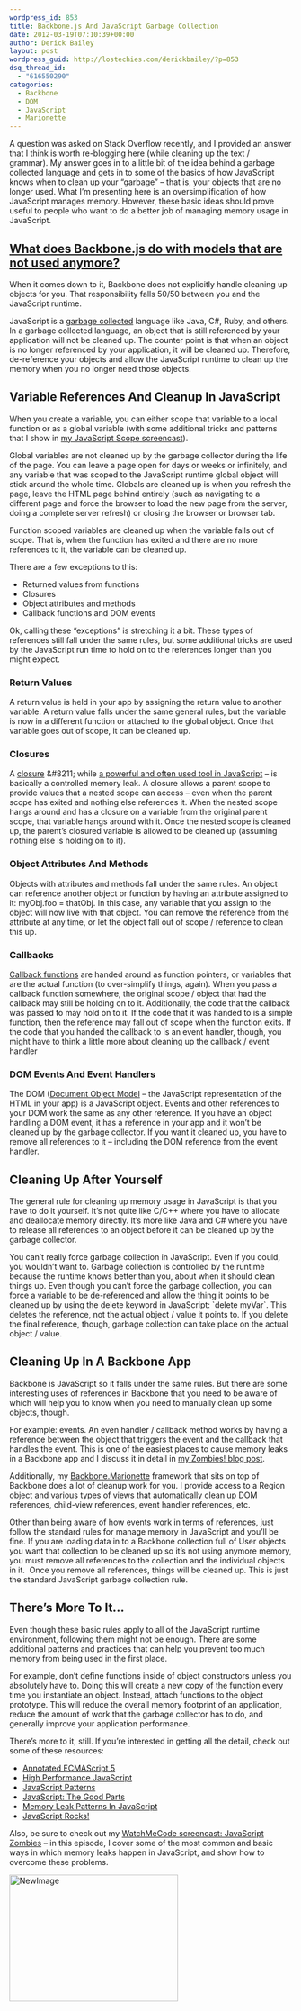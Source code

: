 ```yaml
---
wordpress_id: 853
title: Backbone.js And JavaScript Garbage Collection
date: 2012-03-19T07:10:39+00:00
author: Derick Bailey
layout: post
wordpress_guid: http://lostechies.com/derickbailey/?p=853
dsq_thread_id:
  - "616550290"
categories:
  - Backbone
  - DOM
  - JavaScript
  - Marionette
---
```

A question was asked on Stack Overflow recently, and I provided an answer that I think is worth re-blogging here (while cleaning up the text / grammar). My answer goes in to a little bit of the idea behind a garbage collected language and gets in to some of the basics of how JavaScript knows when to clean up your &#8220;garbage&#8221; &#8211; that is, your objects that are no longer used. What I&#8217;m presenting here is an oversimplification of how JavaScript manages memory. However, these basic ideas should prove useful to people who want to do a better job of managing memory usage in JavaScript.

## [What does Backbone.js do with models that are not used anymore?](http://stackoverflow.com/questions/9758346/what-does-backbone-js-do-with-models-that-are-not-used-anymore/9760641#9760641)

When it comes down to it, Backbone does not explicitly handle cleaning up objects for you. That responsibility falls 50/50 between you and the JavaScript runtime.

JavaScript is a [garbage collected](http://en.wikipedia.org/wiki/Garbage_collection_(computer_science)) language like Java, C#, Ruby, and others. In a garbage collected language, an object that is still referenced by your application will not be cleaned up. The counter point is that when an object is no longer referenced by your application, it will be cleaned up. Therefore, de-reference your objects and allow the JavaScript runtime to clean up the memory when you no longer need those objects.

## Variable References And Cleanup In JavaScript

When you create a variable, you can either scope that variable to a local function or as a global variable (with some additional tricks and patterns that I show in [my JavaScript Scope screencast](http://www.watchmecode.net/javascript-scope)).

Global variables are not cleaned up by the garbage collector during the life of the page. You can leave a page open for days or weeks or infinitely, and any variable that was scoped to the JavaScript runtime global object will stick around the whole time. Globals are cleaned up is when you refresh the page, leave the HTML page behind entirely (such as navigating to a different page and force the browser to load the new page from the server, doing a complete server refresh) or closing the browser or browser tab.

Function scoped variables are cleaned up when the variable falls out of scope. That is, when the function has exited and there are no more references to it, the variable can be cleaned up.

There are a few exceptions to this:

  * Returned values from functions
  * Closures
  * Object attributes and methods
  * Callback functions and DOM events

Ok, calling these &#8220;exceptions&#8221; is stretching it a bit. These types of references still fall under the same rules, but some additional tricks are used by the JavaScript run time to hold on to the references longer than you might expect.

### Return Values

A return value is held in your app by assigning the return value to another variable. A return value falls under the same general rules, but the variable is now in a different function or attached to the global object. Once that variable goes out of scope, it can be cleaned up.

### Closures

A [closure](http://en.wikipedia.org/wiki/Closure_(computer_science)) &#8211; while [a powerful and often used tool in JavaScript](http://devlicio.us/blogs/sergio_pereira/archive/2009/02/23/javascript-time-to-grok-closures.aspx) &#8211; is basically a controlled memory leak. A closure allows a parent scope to provide values that a nested scope can access &#8211; even when the parent scope has exited and nothing else references it. When the nested scope hangs around and has a closure on a variable from the original parent scope, that variable hangs around with it. Once the nested scope is cleaned up, the parent&#8217;s closured variable is allowed to be cleaned up (assuming nothing else is holding on to it).

### Object Attributes And Methods

Objects with attributes and methods fall under the same rules. An object can reference another object or function by having an attribute assigned to it: myObj.foo = thatObj. In this case, any variable that you assign to the object will now live with that object. You can remove the reference from the attribute at any time, or let the object fall out of scope / reference to clean this up.

### Callbacks

[Callback functions](http://en.wikipedia.org/wiki/Callback_(computer_programming)) are handed around as function pointers, or variables that are the actual function (to over-simplify things, again). When you pass a callback function somewhere, the original scope / object that had the callback may still be holding on to it. Additionally, the code that the callback was passed to may hold on to it. If the code that it was handed to is a simple function, then the reference may fall out of scope when the function exits. If the code that you handed the callback to is an event handler, though, you might have to think a little more about cleaning up the callback / event handler

### DOM Events And Event Handlers

The DOM ([Document Object Model](http://en.wikipedia.org/wiki/Document_Object_Model) &#8211; the JavaScript representation of the HTML in your app) is a JavaScript object. Events and other references to your DOM work the same as any other reference. If you have an object handling a DOM event, it has a reference in your app and it won&#8217;t be cleaned up by the garbage collector. If you want it cleaned up, you have to remove all references to it &#8211; including the DOM reference from the event handler.

## Cleaning Up After Yourself

The general rule for cleaning up memory usage in JavaScript is that you have to do it yourself. It&#8217;s not quite like C/C++ where you have to allocate and deallocate memory directly. It&#8217;s more like Java and C# where you have to release all references to an object before it can be cleaned up by the garbage collector.

You can&#8217;t really force garbage collection in JavaScript. Even if you could, you wouldn&#8217;t want to. Garbage collection is controlled by the runtime because the runtime knows better than you, about when it should clean things up. Even though you can&#8217;t force the garbage collection, you can force a variable to be de-referenced and allow the thing it points to be cleaned up by using the delete keyword in JavaScript: \`delete myVar\`. This deletes the reference, not the actual object / value it points to. If you delete the final reference, though, garbage collection can take place on the actual object / value.

## Cleaning Up In A Backbone App

Backbone is JavaScript so it falls under the same rules. But there are some interesting uses of references in Backbone that you need to be aware of which will help you to know when you need to manually clean up some objects, though.

For example: events. An even handler / callback method works by having a reference between the object that triggers the event and the callback that handles the event. This is one of the easiest places to cause memory leaks in a Backbone app and I discuss it in detail in [my Zombies! blog post](http://lostechies.com/derickbailey/2011/09/15/zombies-run-managing-page-transitions-in-backbone-apps/).

Additionally, my [Backbone.Marionette](https://github.com/derickbailey/backbone.marionette) framework that sits on top of Backbone does a lot of cleanup work for you. I provide access to a Region object and various types of views that automatically clean up DOM references, child-view references, event handler references, etc.

Other than being aware of how events work in terms of references, just follow the standard rules for manage memory in JavaScript and you&#8217;ll be fine. If you are loading data in to a Backbone collection full of User objects you want that collection to be cleaned up so it&#8217;s not using anymore memory, you must remove all references to the collection and the individual objects in it.  Once you remove all references, things will be cleaned up. This is just the standard JavaScript garbage collection rule.

## There&#8217;s More To It&#8230;

Even though these basic rules apply to all of the JavaScript runtime environment, following them might not be enough. There are some additional patterns and practices that can help you prevent too much memory from being used in the first place.

For example, don&#8217;t define functions inside of object constructors unless you absolutely have to. Doing this will create a new copy of the function every time you instantiate an object. Instead, attach functions to the object prototype. This will reduce the overall memory footprint of an application, reduce the amount of work that the garbage collector has to do, and generally improve your application performance.

There&#8217;s more to it, still. If you&#8217;re interested in getting all the detail, check out some of these resources:

  * [Annotated ECMAScript 5](http://es5.github.com/)
  * [High Performance JavaScript](http://www.amazon.com/Performance-JavaScript-Faster-Application-Interfaces/dp/059680279X/ref=sr_1_1?ie=UTF8&qid=1332126741&sr=8-1)
  * [JavaScript Patterns](http://www.amazon.com/JavaScript-Patterns-Stoyan-Stefanov/dp/0596806752)
  * [JavaScript: The Good Parts](http://www.amazon.com/JavaScript-Good-Parts-Douglas-Crockford/dp/0596517742)
  * [Memory Leak Patterns In JavaScript](http://www.ibm.com/developerworks/web/library/wa-memleak/)
  * [JavaScript Rocks!](http://javascriptrocks.com/performance/)

Also, be sure to check out my [WatchMeCode screencast: JavaScript Zombies](http://www.watchmecode.net/javascript-zombies) &#8211; in this episode, I cover some of the most common and basic ways in which memory leaks happen in JavaScript, and show how to overcome these problems.

[<img src="http://lostechies.com/derickbailey/files/2014/02/NewImage3.png" alt="NewImage" width="300" height="225" border="0" />](http://www.watchmecode.net/javascript-zombies)

 